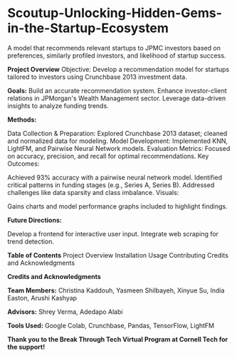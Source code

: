 # Scoutup-Unlocking-Hidden-Gems-in-the-Startup-Ecosystem
A model that recommends relevant startups to JPMC investors based on preferences, similarly profiled investors, and likelihood of startup success. 


**Project Overview**
Objective: Develop a recommendation model for startups tailored to investors using Crunchbase 2013 investment data.

**Goals:**
Build an accurate recommendation system.
Enhance investor-client relations in JPMorgan's Wealth Management sector.
Leverage data-driven insights to analyze funding trends.

**Methods:**

Data Collection & Preparation: Explored Crunchbase 2013 dataset; cleaned and normalized data for modeling.
Model Development: Implemented KNN, LightFM, and Pairwise Neural Network models.
Evaluation Metrics: Focused on accuracy, precision, and recall for optimal recommendations.
Key Outcomes:

Achieved 93% accuracy with a pairwise neural network model.
Identified critical patterns in funding stages (e.g., Series A, Series B).
Addressed challenges like data sparsity and class imbalance.
Visuals:

Gains charts and model performance graphs included to highlight findings.

**Future Directions:**

Develop a frontend for interactive user input.
Integrate web scraping for trend detection.

**Table of Contents**
Project Overview
Installation
Usage
Contributing
Credits and Acknowledgments

****Credits and Acknowledgments****

**Team Members:**
Christina Kaddouh, Yasmeen Shilbayeh, Xinyue Su, India Easton, Arushi Kashyap

**Advisors:**
Shrey Verma, Adedapo Alabi

**Tools Used:**
Google Colab, Crunchbase, Pandas, TensorFlow, LightFM

**Thank you to the Break Through Tech Virtual Program at Cornell Tech for the support!**









